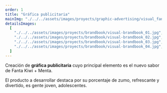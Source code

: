 ```yaml
---
order: 1
title: "Gráfica publicitaria"
mainImg: "./../../assets/images/proyects/graphic-advertising/visual_fanta_00.webp"
detailsImages:
  [
    "./../../assets/images/proyects/brandbook/visual-brandbook_01.jpg",
    "./../../assets/images/proyects/brandbook/visual-brandbook_02.jpg",
    "./../../assets/images/proyects/brandbook/visual-brandbook_03.jpg",
    "./../../assets/images/proyects/brandbook/visual-brandbook_04.jpg",
  ]
---
```


Creación de **gráfica publicitaria** cuyo principal elemento es el nuevo sabor de Fanta Kiwi + Menta.

El producto a desarrollar destaca por su porcentaje de zumo, refrescante y divertido, es gente joven, adolescentes.
